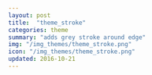```yaml
---
layout: post
title:  "theme_stroke"
categories: theme
summary: "adds grey stroke around edge"
img: "/img_themes/theme_stroke.png"
icon: "/img_themes/theme_stroke.png"
updated: 2016-10-21
---
```


